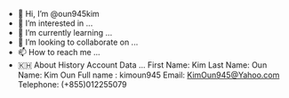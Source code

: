 - 👋 Hi, I’m @oun945kim
- 👀 I’m interested in ...
- 🌱 I’m currently learning ...
- 💞️ I’m looking to collaborate on ...
- 📫 How to reach me ...
- 🇰🇭 About History Account Data ... 
First Name: Kim 
Last Name: Oun 
Name: Kim Oun 
Full name : kimoun945 
Email: KimOun945@Yahoo.com 
Telephone: (+855)012255079 
<!---
oun945kim/oun945kim is a ✨ special ✨ repository because its `README.md` (this file) appears on your GitHub profile.
You can click the Preview link to take a look at your changes.
--->
